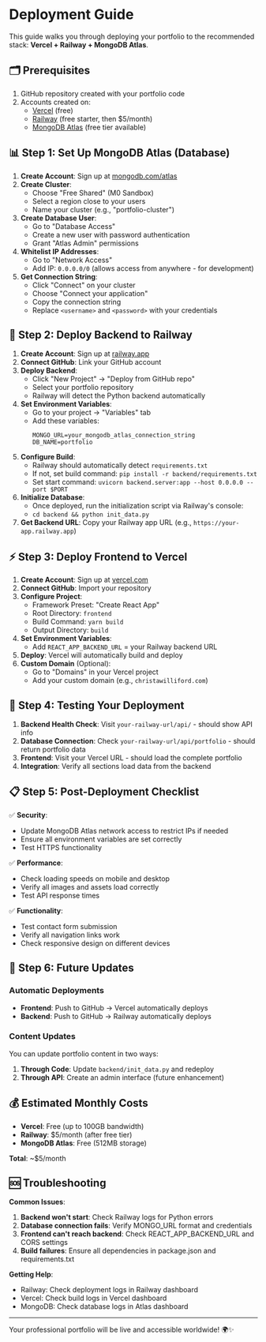 # Deployment Guide

This guide walks you through deploying your portfolio to the recommended stack: **Vercel + Railway + MongoDB Atlas**.

## 🗂 Prerequisites

1. GitHub repository created with your portfolio code
2. Accounts created on:
   - [Vercel](https://vercel.com) (free)
   - [Railway](https://railway.app) (free starter, then $5/month)
   - [MongoDB Atlas](https://mongodb.com/atlas) (free tier available)

## 📊 Step 1: Set Up MongoDB Atlas (Database)

1. **Create Account**: Sign up at [mongodb.com/atlas](https://mongodb.com/atlas)
2. **Create Cluster**: 
   - Choose "Free Shared" (M0 Sandbox)
   - Select a region close to your users
   - Name your cluster (e.g., "portfolio-cluster")
3. **Create Database User**:
   - Go to "Database Access"
   - Create a new user with password authentication
   - Grant "Atlas Admin" permissions
4. **Whitelist IP Addresses**:
   - Go to "Network Access" 
   - Add IP: `0.0.0.0/0` (allows access from anywhere - for development)
5. **Get Connection String**:
   - Click "Connect" on your cluster
   - Choose "Connect your application"
   - Copy the connection string
   - Replace `<username>` and `<password>` with your credentials

## 🚂 Step 2: Deploy Backend to Railway

1. **Create Account**: Sign up at [railway.app](https://railway.app)
2. **Connect GitHub**: Link your GitHub account
3. **Deploy Backend**:
   - Click "New Project" → "Deploy from GitHub repo"
   - Select your portfolio repository
   - Railway will detect the Python backend automatically
4. **Set Environment Variables**:
   - Go to your project → "Variables" tab
   - Add these variables:
     ```
     MONGO_URL=your_mongodb_atlas_connection_string
     DB_NAME=portfolio
     ```
5. **Configure Build**:
   - Railway should automatically detect `requirements.txt`
   - If not, set build command: `pip install -r backend/requirements.txt`
   - Set start command: `uvicorn backend.server:app --host 0.0.0.0 --port $PORT`
6. **Initialize Database**:
   - Once deployed, run the initialization script via Railway's console:
   - `cd backend && python init_data.py`
7. **Get Backend URL**: Copy your Railway app URL (e.g., `https://your-app.railway.app`)

## ⚡ Step 3: Deploy Frontend to Vercel

1. **Create Account**: Sign up at [vercel.com](https://vercel.com)
2. **Connect GitHub**: Import your repository
3. **Configure Project**:
   - Framework Preset: "Create React App"
   - Root Directory: `frontend`
   - Build Command: `yarn build`
   - Output Directory: `build`
4. **Set Environment Variables**:
   - Add `REACT_APP_BACKEND_URL` = your Railway backend URL
5. **Deploy**: Vercel will automatically build and deploy
6. **Custom Domain** (Optional):
   - Go to "Domains" in your Vercel project
   - Add your custom domain (e.g., `christawilliford.com`)

## 🔧 Step 4: Testing Your Deployment

1. **Backend Health Check**: Visit `your-railway-url/api/` - should show API info
2. **Database Connection**: Check `your-railway-url/api/portfolio` - should return portfolio data  
3. **Frontend**: Visit your Vercel URL - should load the complete portfolio
4. **Integration**: Verify all sections load data from the backend

## 📋 Step 5: Post-Deployment Checklist

✅ **Security**:
- Update MongoDB Atlas network access to restrict IPs if needed
- Ensure all environment variables are set correctly
- Test HTTPS functionality

✅ **Performance**:
- Check loading speeds on mobile and desktop
- Verify all images and assets load correctly
- Test API response times

✅ **Functionality**:
- Test contact form submission
- Verify all navigation links work
- Check responsive design on different devices

## 🔄 Step 6: Future Updates

### Automatic Deployments
- **Frontend**: Push to GitHub → Vercel automatically deploys
- **Backend**: Push to GitHub → Railway automatically deploys

### Content Updates
You can update portfolio content in two ways:

1. **Through Code**: Update `backend/init_data.py` and redeploy
2. **Through API**: Create an admin interface (future enhancement)

## 💰 Estimated Monthly Costs

- **Vercel**: Free (up to 100GB bandwidth)
- **Railway**: $5/month (after free tier)
- **MongoDB Atlas**: Free (512MB storage)

**Total**: ~$5/month

## 🆘 Troubleshooting

**Common Issues**:

1. **Backend won't start**: Check Railway logs for Python errors
2. **Database connection fails**: Verify MONGO_URL format and credentials
3. **Frontend can't reach backend**: Check REACT_APP_BACKEND_URL and CORS settings
4. **Build failures**: Ensure all dependencies in package.json and requirements.txt

**Getting Help**:
- Railway: Check deployment logs in Railway dashboard
- Vercel: Check build logs in Vercel dashboard  
- MongoDB: Check database logs in Atlas dashboard

---

Your professional portfolio will be live and accessible worldwide! 🌍✨